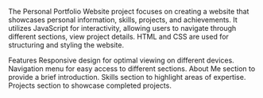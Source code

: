 The Personal Portfolio Website project focuses on creating a website that showcases personal information, skills, projects, and achievements. It utilizes JavaScript for interactivity, allowing users to navigate through different sections, view project details. HTML and CSS are used for structuring and styling the website.

Features
Responsive design for optimal viewing on different devices.
Navigation menu for easy access to different sections.
About Me section to provide a brief introduction.
Skills section to highlight areas of expertise.
Projects section to showcase completed projects.

